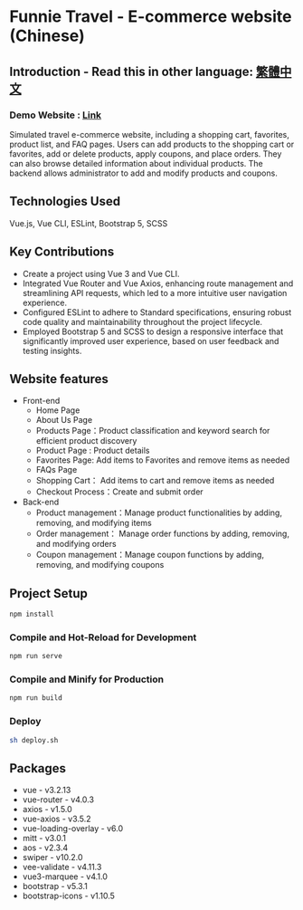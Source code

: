 # Funnie Travel - E-commerce website (Chinese)   

## Introduction - Read this in other language: [繁體中文](README.md)

### Demo Website : [Link](https://cywcarrie.github.io/funnietravel/#/)

Simulated travel e-commerce website, including a shopping cart, favorites, product list, and FAQ pages. Users can add products to the shopping cart or favorites, add or delete products, apply coupons, and place orders. They can also browse detailed information about individual products. The backend allows administrator to add and modify products and coupons.

## Technologies Used

Vue.js, Vue CLI, ESLint, Bootstrap 5, SCSS

## Key Contributions

- Create a project using Vue 3 and Vue CLI.
- Integrated Vue Router and Vue Axios, enhancing route management and streamlining API requests, which led to a more intuitive user navigation experience.
- Configured ESLint to adhere to Standard specifications, ensuring robust code quality and maintainability throughout the project lifecycle.
- Employed Bootstrap 5 and SCSS to design a responsive interface that significantly improved user experience, based on user feedback and testing insights.

## Website features

- Front-end 
   - Home Page
   - About Us Page
   - Products Page：Product classification and keyword search for efficient product discovery
   - Product Page : Product details
   - Favorites Page: Add items to Favorites and remove items as needed
   - FAQs Page
   - Shopping Cart： Add items to cart and remove items as needed
   - Checkout Process：Create and submit order
- Back-end
   - Product management：Manage product functionalities by adding, removing, and modifying items
   - Order management： Manage order functions by adding, removing, and modifying orders
   - Coupon management：Manage coupon functions by adding, removing, and modifying coupons

## Project Setup

```sh
npm install
```

### Compile and Hot-Reload for Development

```sh
npm run serve
```

### Compile and Minify for Production

```sh
npm run build
```

### Deploy

```sh
sh deploy.sh
```

## Packages

- vue - v3.2.13
- vue-router - v4.0.3
- axios - v1.5.0
- vue-axios - v3.5.2
- vue-loading-overlay - v6.0
- mitt - v3.0.1
- aos - v2.3.4
- swiper - v10.2.0
- vee-validate - v4.11.3
- vue3-marquee - v4.1.0
- bootstrap - v5.3.1
- bootstrap-icons - v1.10.5
 
  
